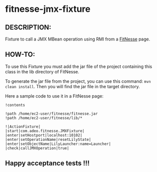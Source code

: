 # fitnesse-jmx-fixture

## DESCRIPTION:

Fixture to call a JMX MBean operation using RMI from a [FitNesse](http://fitnesse.org/) page. 

## HOW-TO:

To use this Fixture you must add the jar file of the project containing this class in the lib directory of FitNesse. 

To generate the jar file from the project, you can use this command: `mvn clean install`. Then you will find the jar file in the target directory. 

Here a sample code to use it in a FitNesse page: 

    !contents 
      
    !path /home/ec2-user/fitnesse/fitnesse.jar 
    !path /home/ec2-user/fitnesse/lib/* 
      
    !|ActionFixture| 
    |start|com.adeo.fitnesse.JMXFixture| 
    |enter|setHostport|localhost:10102| 
    |enter|setOperationName|resetLilyState| 
    |enter|setObjectName|LilyLauncher:name=Launcher| 
    |check|callJMXOperation|true| 

## Happy acceptance tests !!!
  
